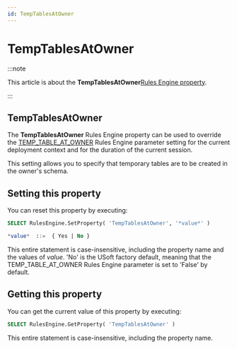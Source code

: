 ```yaml
---
id: TempTablesAtOwner
---
```


# TempTablesAtOwner




:::note

This article is about the **TempTablesAtOwner**[Rules Engine property](/Modeller_and_Rules_Engine/Rules_Engine_properties).

:::

## **TempTablesAtOwner**

The **TempTablesAtOwner** Rules Engine property can be used to override the [TEMP_TABLE_AT_OWNER](/Modeller_and_Rules_Engine/Introducing_USoft_Modeller_and_Rules_Engine/Rules_Engine_parameters.md) Rules Engine parameter setting for the current deployment context and for the duration of the current session.

This setting allows you to specify that temporary tables are to be created in the owner's schema.

## Setting this property

You can reset this property by executing:

```sql
SELECT RulesEngine.SetProperty( 'TempTablesAtOwner', '*value*' )

*value*  ::=  { Yes | No }
```

This entire statement is case-insensitive, including the property name and the values of *value*. 'No' is the USoft factory default, meaning that the TEMP_TABLE_AT_OWNER Rules Engine parameter is set to 'False' by default.

## Getting this property

You can get the current value of this property by executing:

```sql
SELECT RulesEngine.GetProperty( 'TempTablesAtOwner' )
```

This entire statement is case-insensitive, including the property name.